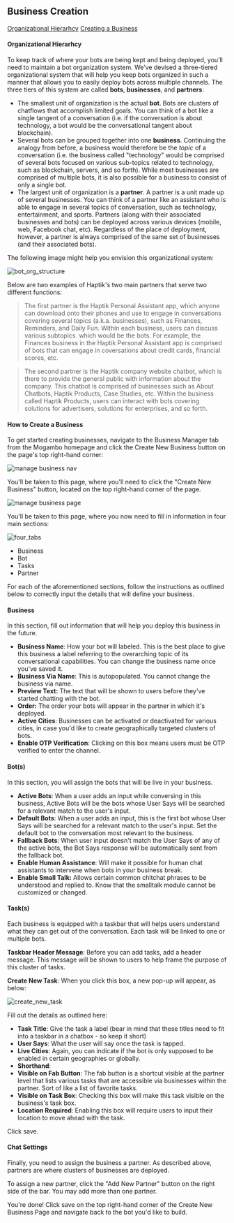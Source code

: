## Business Creation

[Organizational Hierarhcy](#organizational-hierarchy)
[Creating a Business](#how-to-create-a-business)

#### Organizational Hierarhcy

To keep track of where your bots are being kept and being deployed, you’ll need to maintain a bot organization system. We’ve devised a three-tiered organizational system that will help you keep bots organized in such a manner that allows you to easily deploy bots across multiple channels. The three tiers of this system are called **bots**, **businesses**, and **partners**:

- The smallest unit of organization is the actual **bot**. Bots are clusters of chatflows that accomplish limited goals. You can think of a bot like a single tangent of a conversation (i.e. if the conversation is about technology, a bot would be the conversational tangent about blockchain). 
- Several bots can be grouped together into one **business**. Continuing the analogy from before, a business would therefore be the *topic* of a conversation (i.e. the business called "technology" would be comprised of several bots focused on various sub-topics related to technology, such as blockchain, servers, and so forth). While most businesses are comprised of multiple bots, it is also possible for a business to consist of only a single bot. 
- The largest unit of organization is a **partner**. A partner is a unit made up of several businesses. You can think of a partner like an assistant who is able to engage in several topics of conversation, such as technology, entertainment, and sports. Partners (along with their associated businesses and bots) can be deployed across various devices (mobile, web, Facebook chat, etc). Regardless of the place of deployment, however, a partner is always comprised of the same set of businesses (and their associated bots). 

The following image might help you envision this organizational system: 

![bot_org_structure](partner_business_bot.png)

Below are two examples of Haptik's two main partners that serve two different functions:

> The first partner is the Haptik Personal Assistant app, which anyone can download onto their phones and use to engage in conversations covering several topics (a.k.a. businesses), such as Finances, Reminders, and Daily Fun. Within each business, users can discuss various subtopics. which would be the bots. For example, the Finances business in the Haptik Personal Assistant app is comprised of bots that can engage in coversations about credit cards, financial scores, etc.

> The second partner is the Haptik company website chatbot, which is there to provide the general public with information about the company. This chatbot is comprised of businesses such as About Chatbots, Haptik Products, Case Studies, etc. Within the business called Haptik Products, users can interact with bots covering solutions for advertisers, solutions for enterprises, and so forth. 

#### How to Create a Business

To get started creating businesses, navigate to the Business Manager tab from the Mogambo homepage and click the Create New Business button on the page's top right-hand corner:

![manage business nav](manage_business_nav.png)

You'll be taken to this page, where you'll need to click the "Create New Business" button, located on the top right-hand corner of the page. 

![manage business page](business_manager_page.png) 

You'll be taken to this page, where you now need to fill in information in four main sections:

![four_tabs](four_tabs_biz_manager.png) 

- Business
- Bot
- Tasks
- Partner

For each of the aforementioned sections, follow the instructions as outlined below to correctly input the details that will define your business. 

#### Business

In this section, fill out information that will help you deploy this business in the future. 

- **Business Name**: How your bot will labeled. This is the best place to give this business a label referring to the overarching topic of its conversational capabilities. You can change the business name once you've saved it.
- **Business Via Name**: This is autopopulated. You cannot change the business via name. 
- **Preview Text:** The text that will be shown to users before they've started chatting with the bot. 
- **Order:** The order your bots will appear in the partner in which it's deployed. 
- **Active Cities**: Businesses can be activated or deactivated for various cities, in case you'd like to create geographically targeted clusters of bots. 
- **Enable OTP Verification**: Clicking on this box means users must be OTP verified to enter the channel. 


#### Bot(s)

In this section, you will assign the bots that will be live in your business. 

- **Active Bots**: When a user adds an input while conversing in this business, Active Bots will be the bots whose User Says will be searched for a relevant match to the user's input. 
- **Default Bots**: When a user adds an input, this is the first bot whose User Says will be searched for a relevant match to the user's input. Set the default bot to the conversation most relevant to the business.
- **Fallback Bots**: When user input doesn't match the User Says of any of the active bots, the Bot Says response will be automatically sent from the fallback bot. 
- **Enable Human Assistance**: Will make it possible for human chat assistants to intervene when bots in your business break. 
- **Enable Small Talk:** Allows certain common chitchat phrases to be understood and replied to. Know that the smalltalk module cannot be customized or changed.

#### Task(s)

Each business is equipped with a taskbar that will helps users understand what they can get out of the conversation. Each task will be linked to one or multiple bots. 

**Taskbar Header Message**: Before you can add tasks, add a header message. This message will be shown to users to help frame the purpose of this cluster of tasks. 

**Create New Task**: When you click this box, a new pop-up will appear, as below:

![create_new_task](create_new_tasks.png) 

Fill out the details as outlined here: 

- **Task Title**: Give the task a label (bear in mind that these titles need to fit into a taskbar in a chatbox - so keep it short)
- **User Says**: What the user will say once the task is tapped. 
- **Live Cities**: Again, you can indicate if the bot is only supposed to be enabled in certain geographies or globally. 
- **Shorthand**: 
- **Visible on Fab Button**: The fab button is a shortcut visible at the partner level that lists various tasks that are accessible via businesses within the partner. Sort of like a list of favorite tasks.
- **Visible on Task Box**: Checking this box will make this task visible on the business's task box.
- **Location Required**: Enabling this box will require users to input their location to move ahead with the task. 

Click save. 

#### **Chat Settings** 

Finally, you need to assign the business a partner. As described above, partners are where clusters of businesses are deployed. 

To assign a new partner, click the "Add New Partner" button on the right side of the bar. You may add more than one partner. 

You're done! Click save on the top right-hand corner of the Create New Business Page and navigate back to the bot you'd like to build.

